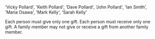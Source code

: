 'Vicky Pollard',
'Keith Pollard',
'Dave Pollard',
'John Pollard',
'Ian Smith',
'Maria Osawa',
'Mark Kelly',
'Sarah Kelly'

Each person must give only one gift.
Each person must receive only one gift.
A family member may not give or receive a gift from another family member.

